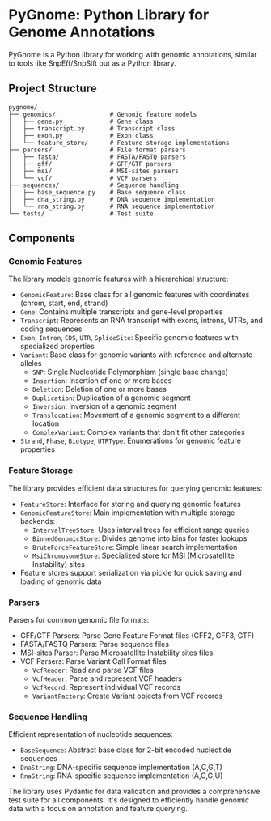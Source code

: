 # PyGnome: Python Library for Genome Annotations

PyGnome is a Python library for working with genomic annotations, similar to tools like SnpEff/SnpSift but as a Python library.

## Project Structure

```
pygnome/
├── genomics/               # Genomic feature models
│   ├── gene.py             # Gene class
│   ├── transcript.py       # Transcript class
│   ├── exon.py             # Exon class
│   └── feature_store/      # Feature storage implementations
├── parsers/                # File format parsers
│   ├── fasta/              # FASTA/FASTQ parsers
│   ├── gff/                # GFF/GTF parsers
│   ├── msi/                # MSI-sites parsers
│   └── vcf/                # VCF parsers
├── sequences/              # Sequence handling
│   ├── base_sequence.py    # Base sequence class
│   ├── dna_string.py       # DNA sequence implementation
│   └── rna_string.py       # RNA sequence implementation
└── tests/                  # Test suite
```

## Components

### Genomic Features
The library models genomic features with a hierarchical structure:

- `GenomicFeature`: Base class for all genomic features with coordinates (chrom, start, end, strand)
- `Gene`: Contains multiple transcripts and gene-level properties
- `Transcript`: Represents an RNA transcript with exons, introns, UTRs, and coding sequences
- `Exon`, `Intron`, `CDS`, `UTR`, `SpliceSite`: Specific genomic features with specialized properties
- `Variant`: Base class for genomic variants with reference and alternate alleles
  - `SNP`: Single Nucleotide Polymorphism (single base change)
  - `Insertion`: Insertion of one or more bases
  - `Deletion`: Deletion of one or more bases
  - `Duplication`: Duplication of a genomic segment
  - `Inversion`: Inversion of a genomic segment
  - `Translocation`: Movement of a genomic segment to a different location
  - `ComplexVariant`: Complex variants that don't fit other categories
- `Strand`, `Phase`, `Biotype`, `UTRType`: Enumerations for genomic feature properties

### Feature Storage
The library provides efficient data structures for querying genomic features:

- `FeatureStore`: Interface for storing and querying genomic features
- `GenomicFeatureStore`: Main implementation with multiple storage backends:
  - `IntervalTreeStore`: Uses interval trees for efficient range queries
  - `BinnedGenomicStore`: Divides genome into bins for faster lookups
  - `BruteForceFeatureStore`: Simple linear search implementation
  - `MsiChromosomeStore`: Specialized store for MSI (Microsatellite Instability) sites
- Feature stores support serialization via pickle for quick saving and loading of genomic data

### Parsers
Parsers for common genomic file formats:

- GFF/GTF Parsers: Parse Gene Feature Format files (GFF2, GFF3, GTF)
- FASTA/FASTQ Parsers: Parse sequence files
- MSI-sites Parser: Parse Microsatellite Instability sites files
- VCF Parsers: Parse Variant Call Format files
  - `VcfReader`: Read and parse VCF files
  - `VcfHeader`: Parse and represent VCF headers
  - `VcfRecord`: Represent individual VCF records
  - `VariantFactory`: Create Variant objects from VCF records

### Sequence Handling
Efficient representation of nucleotide sequences:

- `BaseSequence`: Abstract base class for 2-bit encoded nucleotide sequences
- `DnaString`: DNA-specific sequence implementation (A,C,G,T)
- `RnaString`: RNA-specific sequence implementation (A,C,G,U)

The library uses Pydantic for data validation and provides a comprehensive test suite for all components. It's designed to efficiently handle genomic data with a focus on annotation and feature querying.

